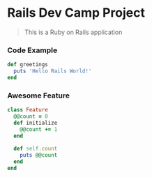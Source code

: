 # Rails Dev Camp Project

>This is a Ruby on Rails application


### Code Example

```ruby
def greetings
  puts 'Hello Rails World!'
end
```

### Awesome Feature

```ruby
class Feature
  @@count = 0
  def initialize
    @@count += 1
  end
  
  def self.count
    puts @@count
  end
end
```